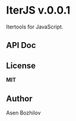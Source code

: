 IterJS v.0.0.1
===========

Itertools for JavaScript.

API Doc
-------


License
-------

**MIT**  


Author
------

Asen Bozhilov
